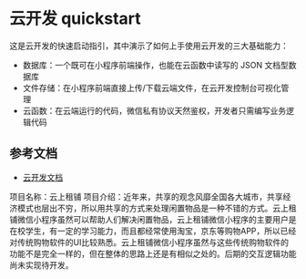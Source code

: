 ﻿# 云开发 quickstart

这是云开发的快速启动指引，其中演示了如何上手使用云开发的三大基础能力：

- 数据库：一个既可在小程序前端操作，也能在云函数中读写的 JSON 文档型数据库
- 文件存储：在小程序前端直接上传/下载云端文件，在云开发控制台可视化管理
- 云函数：在云端运行的代码，微信私有协议天然鉴权，开发者只需编写业务逻辑代码

## 参考文档

- [云开发文档](https://developers.weixin.qq.com/miniprogram/dev/wxcloud/basis/getting-started.html)

项目名称：云上租铺
项目介绍：近年来，共享的观念风靡全国各大城市，共享经济模式也层出不穷，所以用共享的方式来处理闲置物品是一种不错的方式。云上租铺微信小程序虽然可以帮助人们解决闲置物品，云上租铺微信小程序的主要用户是在校学生，有一定的学习能力，而且都经常使用淘宝，京东等购物APP，所以已经对传统购物软件的UI比较熟悉。云上租铺微信小程序虽然与这些传统购物软件的功能不是完全一样的，但在整体的思路上还是有相似之处的。后期的交互逻辑功能尚未实现待开发。